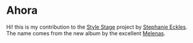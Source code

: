 # Ahora

Hi! this is my contribution to the [Style Stage](https://stylestage.dev/) project by [Stephanie Eckles](https://moderncss.dev/). The name comes from the new album by the excellent [Melenas](https://melenas.bandcamp.com/album/ahora).
